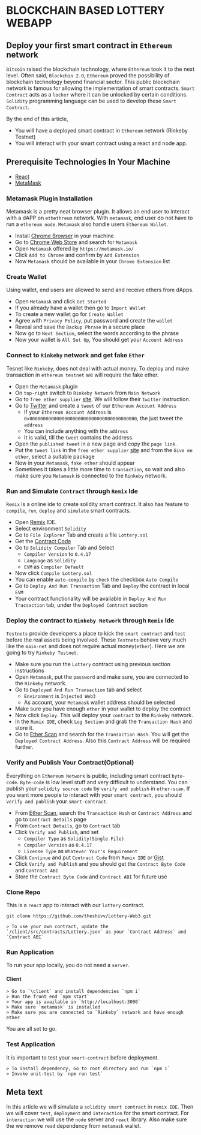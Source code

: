 

# BLOCKCHAIN BASED LOTTERY WEBAPP


## Deploy your first smart contract in `Ethereum` network

`Bitcoin` raised the blockchain technology, where `Ethereum` took it to the next level. Often said, `Blockchin 2.0`, `Ethereum` proved the possibility of blockchain technology beyond financial sector. This public blockchain network is famous for allowing the implementation of smart contracts. `Smart Contract` acts as a `locker` where it can be unlocked by certain conditions. `Solidity` programming language can be used to develop these `Smart Contract`.

By the end of this article,

- You will have a deployed smart contract in `Ethereum` network (Rinkeby Testnet)
- You will interact with your smart contract using a react and node app.

## Prerequisite Technologies In Your Machine

- [React](https://reactjs.org/)
- [MetaMask](https://metamask.io/)

### Metamask Plugin Installation

Metamask is a pretty neat browser plugin. It allows an end user to interact with a dAPP on `ethethreum` network. With `metamask`, end user do not have to run a `ethereum node`. `Metamask` also handle users `Ethereum Wallet`.

- Install [Chrome Browser](https://www.google.com/chrome/) in your machine
- Go to [Chrome Web Store](https://chrome.google.com/webstore/category/extension) and search for `Metamask`
- Open `Metamask` offered by `https://metamask.io/`
- Click `Add to Chrome` and confirm by `Add Extension`
- Now `Metamask` should be available in your `Chrome Extension` list

### Create Wallet

Using wallet, end users are allowed to send and receive ethers from dApps.

- Open `Metamask` and click `Get Started`
- If you already have a wallet then go to `Import Wallet`
- To create a new wallet go for `Create Wallet`
- Agree with `Privacy Policy`, put password and create the `wallet`
- Reveal and save the `Backup Phrase` in a secure place
- Now go to `Next Section`, select the words according to the phrase
- Now your wallet is `All Set Up`, You should get your `Account Address`

### Connect to `Rinkeby` network and get fake `Ether`

Tesnet like `Rinkeby`, does not deal with actual money. To deploy and make transaction in `ethereum testnet` we will require the fake ether.

- Open the `Metamask` plugin
- On `top-right` switch to `Rinkeby Network` from `Main Network`
- Go to `free ether supplier` [site](https://faucet.rinkeby.io/). We will follow their `twitter` instruction.
- Go to [Twitter](https://twitter.com/home) and create a `tweet` of our `Ethereum Account Address`
  - If your `Ethereum Account Address` is `0x0000000000000000000000000000000000000000`, the just tweet the `address`
  * You can include anything with the `address`
  * It is valid, till the `tweet` contains the address.
- Open the `published tweet` in a new page and copy the `page link`.
- Put the `tweet link` in the `free ether supplier` [site](https://faucet.rinkeby.io/) and from the `Give me ether`, select a suitable package
- Now in your `Metamask`, `fake ether` should appear
- Sometimes it takes a little more time to `transaction`, so wait and also make sure you `Metamask` is connected to the `Rinkeby` network.

### Run and Simulate `Contract` through `Remix` Ide

`Remix` is a online ide to create solidity smart contract. It also has feature to `compile`, `run`, `deploy` and `simulate` smart contracts.

- Open [Remix](https://remix.ethereum.org/) IDE.
- Select environment `Solidity`
- Go to `File Explorer` Tab and create a file `Lottery.sol`
- Get the [Contract Code](https://gist.github.com/bmshamsnahid/05005b4c1e9c402e521be8b56d8050f2)
- Go to `Solidity Compiler` Tab and Select
  - `Compiler Version` to `0.4.17`
  - `Language` as `Solidity`
  - `EVM` as `Compiler Default`
- Now click `Compile Lottery.sol`
- You can enable `auto-compile` by `check` the checkbox `Auto Compile`
- Go to `Deploy And Run Transaction` Tab and `Deploy` the contract in local `EVM`
- Your contract functionality will be available in `Deploy And Run Tracsaction` tab, under the `Deployed Contract` section

### Deploy the contract to `Rinkeby Network` through `Remix` Ide

`Testnets` provide developers a place to kick the `smart contract` and `test` before the real assets being involved. These `Testnets` behave very much like the `main-net` and does not require actual money(`ether`). Here we are going to try `Rinkeby Testnet`.

- Make sure you run the `Lottery` contract using previous section instructions
- Open `Metamask`, put the `password` and make sure, you are connected to the `Rinkeby` network.
- Go to `Deployed And Run Transaction` tab and select
  - `Environment` is `Injected Web3`
  - As account, your `Metamask` wallet address should be selected
- Make sure you have enough `ether` in your wallet to deploy the contract
- Now click `Deploy`. This will deploy your `contract` to the `Rinkeby` network.
- In the `Remix IDE`, check `Log Section` and grab the `Transaction Hash` and store it.
- Go to [Ether Scan](https://rinkeby.etherscan.io/) and search for the `Transaction Hash`. You will get the `Deployed Contract Address`. Also this `Contract Address` will be required further.

### Verify and Publish Your Contract(Optional)

Everything on `Ethereum Network` is public, including smart contract `byte-code`. `Byte-code` is low level stuff and very difficult to understand. You can publish your `solidity source code` by `verify and publish` in `ether-scan`. If you want more people to interact with your `smart contract`, you should `verify and publish` your `smart-contract`.

- From [Ether Scan](https://rinkeby.etherscan.io/), search the `Transaction Hash` or `Contract Address` and go to `Contract Details` page
- From `Contract Details`, go to `Contract` tab
- Click `Verify and Publish`, and set
  - `Compiler Type` as `Solidity(Single File)`
  - `Compiler Version` as `0.4.17`
  - `License Type` as `Whatever Your's Requirement`
- Click `Continue` and put `Contract Code` from `Remix IDE` or [Gist](https://gist.github.com/bmshamsnahid/05005b4c1e9c402e521be8b56d8050f2)
- Click `Verify and Publish` and you should get the `Contract Byte Code` and `Contract ABI`
- Store the `Contract Byte Code` and `Contract ABI` for future use

### Clone Repo

This is a `react` app to interact with our `lottery` contract.

```
git clone https://github.com/theshivv/Lottery-Web3.git
```

```
> To use your own contract, update the `/client/src/contracts/Lottery.json` as your `Contract Address` and `Contract ABI`
```

### Run Application

To run your app locally, you do not need a `server`.

#### Client

```
> Go to `\client` and install dependencies `npm i`
> Run the front end `npm start`
> Your app is available in `http://localhost:3000`
> Make sure `metamask` is installed
> Make sure you are connected to `Rinkeby` network and have enough ether
```

You are all set to go.

### Test Application

It is important to test your `smart-contract` before deployment.

```
> To install dependency, Go to root directory and run `npm i`
> Invoke unit-test by `npm run test`
```


## Meta text

In this article we will simulate a `solidity smart contract` in `remix IDE`. Then we will cover `test`, `deployment` and `interaction` for the smart contract. For `interaction` we will use the `node` server and `react` library. Also make sure the we remove `read` dependency from `metamask` wallet.
